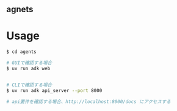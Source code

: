 ## agnets

# Usage
```bash
$ cd agents

# GUIで確認する場合
$ uv run adk web


# CLIで確認する場合
$ uv run adk api_server --port 8000

# api要件を確認する場合、http://localhost:8000/docs にアクセスする
```